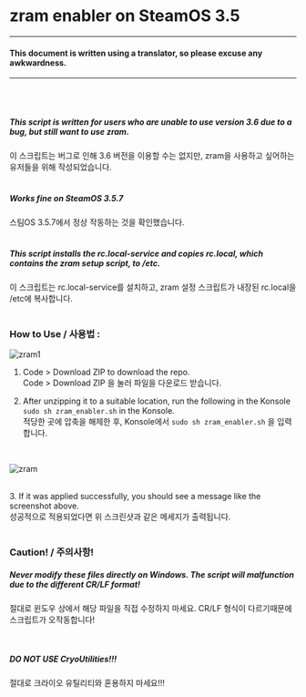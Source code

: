 # zram enabler on SteamOS 3.5
---------
#### This document is written using a translator, so please excuse any awkwardness.
---------
<br/><br/>
##### This script is written for users who are unable to use version 3.6 due to a bug, but still want to use zram.<br/>
이 스크립트는 버그로 인해 3.6 버전을 이용할 수는 없지만, zram을 사용하고 싶어하는 유저들을 위해 작성되었습니다.<br/>
<br/>
##### Works fine on SteamOS 3.5.7<br/>
스팀OS 3.5.7에서 정상 작동하는 것을 확인했습니다.<br/>
<br/>
##### This script installs the rc.local-service and copies rc.local, which contains the zram setup script, to /etc.<br/>
이 스크립트는 rc.local-service를 설치하고, zram 설정 스크립트가 내장된 rc.local을 /etc에 복사합니다.<br/>
<br/>
### How to Use / 사용법 : 

![zram1](https://github.com/cinornu/zramonsteam35/assets/55832850/1c72d5ae-8e04-426f-ae76-27541a9c99d2)

1. Code > Download ZIP to download the repo.<br/>
   Code > Download ZIP 을 눌러 파일을 다운로드 받습니다.<br/>

2. After unzipping it to a suitable location, run the following in the Konsole
``` sudo sh zram_enabler.sh ```
in the Konsole.<br/>
   적당한 곳에 압축을 해제한 후, Konsole에서
``` sudo sh zram_enabler.sh ```
을 입력합니다.<br/>
<br/>

![zram](https://github.com/cinornu/zramonsteam35/assets/55832850/45b4267f-b873-4be7-96e5-371acdb1e862)

<br/>
3. If it was applied successfully, you should see a message like the screenshot above.<br/>
   성공적으로 적용되었다면 위 스크린샷과 같은 메세지가 출력됩니다.<br/>
<br/>

### Caution! / 주의사항!

##### Never modify these files directly on Windows. The script will malfunction due to the different CR/LF format! <br/>
절대로 윈도우 상에서 해당 파일을 직접 수정하지 마세요. CR/LF 형식이 다르기때문에 스크립트가 오작동합니다! <br/>

<br/>

##### DO NOT USE CryoUtilities!!! <br/>
절대로 크라이오 유틸리티와 혼용하지 마세요!!!
